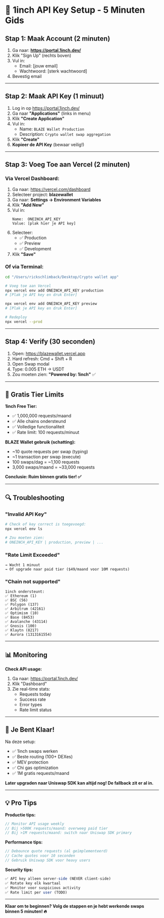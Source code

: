 # 🔑 1inch API Key Setup - 5 Minuten Gids

## Stap 1: Maak Account (2 minuten)

1. Ga naar: **https://portal.1inch.dev/**
2. Klik "Sign Up" (rechts boven)
3. Vul in:
   - Email: [jouw email]
   - Wachtwoord: [sterk wachtwoord]
4. Bevestig email

---

## Stap 2: Maak API Key (1 minuut)

1. Log in op https://portal.1inch.dev/
2. Ga naar **"Applications"** (links in menu)
3. Klik **"Create Application"**
4. Vul in:
   - Name: `BLAZE Wallet Production`
   - Description: `Crypto wallet swap aggregation`
5. Klik **"Create"**
6. **Kopieer de API Key** (bewaar veilig!)

---

## Stap 3: Voeg Toe aan Vercel (2 minuten)

### Via Vercel Dashboard:

1. Ga naar: https://vercel.com/dashboard
2. Selecteer project: **blazewallet**
3. Ga naar: **Settings → Environment Variables**
4. Klik **"Add New"**
5. Vul in:
   ```
   Name:  ONEINCH_API_KEY
   Value: [plak hier je API key]
   ```
6. Selecteer:
   - ✅ Production
   - ✅ Preview
   - ✅ Development
7. Klik **"Save"**

### Of via Terminal:

```bash
cd "/Users/rickschlimback/Desktop/Crypto wallet app"

# Voeg toe aan Vercel
npx vercel env add ONEINCH_API_KEY production
# [Plak je API key en druk Enter]

npx vercel env add ONEINCH_API_KEY preview
# [Plak je API key en druk Enter]

# Redeploy
npx vercel --prod
```

---

## Stap 4: Verify (30 seconden)

1. Open: https://blazewallet.vercel.app
2. Hard refresh: Cmd + Shift + R
3. Open Swap modal
4. Type: 0.005 ETH → USDT
5. Zou moeten zien: **"Powered by: 1inch"** ✅

---

## 🎯 Gratis Tier Limits

**1inch Free Tier:**
- ✅ 1,000,000 requests/maand
- ✅ Alle chains ondersteund
- ✅ Volledige functionaliteit
- ✅ Rate limit: 100 requests/minuut

**BLAZE Wallet gebruik (schatting):**
- ~10 quote requests per swap (typing)
- ~1 transaction per swap (execute)
- 100 swaps/dag = ~1,100 requests
- 3,000 swaps/maand = ~33,000 requests

**Conclusie: Ruim binnen gratis tier! ✅**

---

## 🔍 Troubleshooting

### "Invalid API Key"
```bash
# Check of key correct is toegevoegd:
npx vercel env ls

# Zou moeten zien:
# ONEINCH_API_KEY | production, preview | ...
```

### "Rate Limit Exceeded"
```
→ Wacht 1 minuut
→ Of upgrade naar paid tier ($49/maand voor 10M requests)
```

### "Chain not supported"
```
1inch ondersteunt:
✅ Ethereum (1)
✅ BSC (56)
✅ Polygon (137)
✅ Arbitrum (42161)
✅ Optimism (10)
✅ Base (8453)
✅ Avalanche (43114)
✅ Gnosis (100)
✅ Klaytn (8217)
✅ Aurora (1313161554)
```

---

## 📊 Monitoring

**Check API usage:**
1. Ga naar: https://portal.1inch.dev/
2. Klik "Dashboard"
3. Zie real-time stats:
   - Requests today
   - Success rate
   - Error types
   - Rate limit status

---

## 🚀 Je Bent Klaar!

Na deze setup:
- ✅ 1inch swaps werken
- ✅ Beste routing (100+ DEXes)
- ✅ MEV protection
- ✅ Chi gas optimization
- ✅ 1M gratis requests/maand

**Later upgraden naar Uniswap SDK kan altijd nog! De fallback zit er al in.**

---

## 💡 Pro Tips

**Productie tips:**
```javascript
// Monitor API usage weekly
// Bij >500K requests/maand: overweeg paid tier
// Bij >1M requests/maand: switch naar Uniswap SDK primary
```

**Performance tips:**
```javascript
// Debounce quote requests (al geïmplementeerd)
// Cache quotes voor 10 seconden
// Gebruik Uniswap SDK voor heavy users
```

**Security tips:**
```javascript
✅ API key alleen server-side (NEVER client-side)
✅ Rotate key elk kwartaal
✅ Monitor voor suspicious activity
✅ Rate limit per user (TODO)
```

---

**Klaar om te beginnen? Volg de stappen en je hebt werkende swaps binnen 5 minuten! 🔥**
